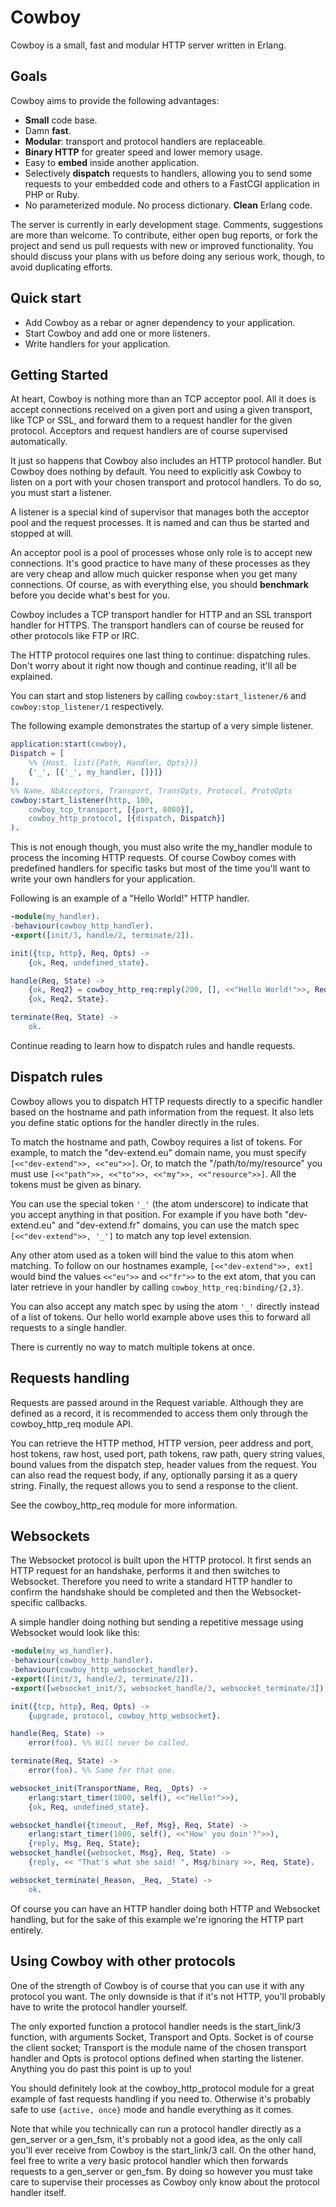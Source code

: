 Cowboy
======

Cowboy is a small, fast and modular HTTP server written in Erlang.

Goals
-----

Cowboy aims to provide the following advantages:

* **Small** code base.
* Damn **fast**.
* **Modular**: transport and protocol handlers are replaceable.
* **Binary HTTP** for greater speed and lower memory usage.
* Easy to **embed** inside another application.
* Selectively **dispatch** requests to handlers, allowing you to send some
  requests to your embedded code and others to a FastCGI application in
  PHP or Ruby.
* No parameterized module. No process dictionary. **Clean** Erlang code.

The server is currently in early development stage. Comments, suggestions are
more than welcome. To contribute, either open bug reports, or fork the project
and send us pull requests with new or improved functionality. You should
discuss your plans with us before doing any serious work, though, to avoid
duplicating efforts.

Quick start
-----------

* Add Cowboy as a rebar or agner dependency to your application.
* Start Cowboy and add one or more listeners.
* Write handlers for your application.

Getting Started
---------------

At heart, Cowboy is nothing more than an TCP acceptor pool. All it does is
accept connections received on a given port and using a given transport,
like TCP or SSL, and forward them to a request handler for the given
protocol. Acceptors and request handlers are of course supervised
automatically.

It just so happens that Cowboy also includes an HTTP protocol handler.
But Cowboy does nothing by default. You need to explicitly ask Cowboy
to listen on a port with your chosen transport and protocol handlers.
To do so, you must start a listener.

A listener is a special kind of supervisor that manages both the
acceptor pool and the request processes. It is named and can thus be
started and stopped at will.

An acceptor pool is a pool of processes whose only role is to accept
new connections. It's good practice to have many of these processes
as they are very cheap and allow much quicker response when you get
many connections. Of course, as with everything else, you should
**benchmark** before you decide what's best for you.

Cowboy includes a TCP transport handler for HTTP and an SSL transport
handler for HTTPS. The transport handlers can of course be reused for
other protocols like FTP or IRC.

The HTTP protocol requires one last thing to continue: dispatching rules.
Don't worry about it right now though and continue reading, it'll all
be explained.

You can start and stop listeners by calling `cowboy:start_listener/6` and
`cowboy:stop_listener/1` respectively.

The following example demonstrates the startup of a very simple listener.

``` erlang
application:start(cowboy),
Dispatch = [
    %% {Host, list({Path, Handler, Opts})}
    {'_', [{'_', my_handler, []}]}
],
%% Name, NbAcceptors, Transport, TransOpts, Protocol, ProtoOpts
cowboy:start_listener(http, 100,
    cowboy_tcp_transport, [{port, 8080}],
    cowboy_http_protocol, [{dispatch, Dispatch}]
).
```

This is not enough though, you must also write the my_handler module
to process the incoming HTTP requests. Of course Cowboy comes with
predefined handlers for specific tasks but most of the time you'll
want to write your own handlers for your application.

Following is an example of a "Hello World!" HTTP handler.

``` erlang
-module(my_handler).
-behaviour(cowboy_http_handler).
-export([init/3, handle/2, terminate/2]).

init({tcp, http}, Req, Opts) ->
    {ok, Req, undefined_state}.

handle(Req, State) ->
    {ok, Req2} = cowboy_http_req:reply(200, [], <<"Hello World!">>, Req),
    {ok, Req2, State}.

terminate(Req, State) ->
    ok.
```

Continue reading to learn how to dispatch rules and handle requests.

Dispatch rules
--------------

Cowboy allows you to dispatch HTTP requests directly to a specific handler
based on the hostname and path information from the request. It also lets
you define static options for the handler directly in the rules.

To match the hostname and path, Cowboy requires a list of tokens. For
example, to match the "dev-extend.eu" domain name, you must specify
`[<<"dev-extend">>, <<"eu">>]`. Or, to match the "/path/to/my/resource"
you must use `[<<"path">>, <<"to">>, <<"my">>, <<"resource">>]`. All the
tokens must be given as binary.

You can use the special token `'_'` (the atom underscore) to indicate that
you accept anything in that position. For example if you have both
"dev-extend.eu" and "dev-extend.fr" domains, you can use the match spec
`[<<"dev-extend">>, '_']` to match any top level extension.

Any other atom used as a token will bind the value to this atom when
matching. To follow on our hostnames example, `[<<"dev-extend">>, ext]`
would bind the values `<<"eu">>` and `<<"fr">>` to the ext atom, that you
can later retrieve in your handler by calling `cowboy_http_req:binding/{2,3}`.

You can also accept any match spec by using the atom `'_'` directly instead of
a list of tokens. Our hello world example above uses this to forward all
requests to a single handler.

There is currently no way to match multiple tokens at once.

Requests handling
-----------------

Requests are passed around in the Request variable. Although they are
defined as a record, it is recommended to access them only through the
cowboy_http_req module API.

You can retrieve the HTTP method, HTTP version, peer address and port,
host tokens, raw host, used port, path tokens, raw path, query string
values, bound values from the dispatch step, header values from the
request. You can also read the request body, if any, optionally parsing
it as a query string. Finally, the request allows you to send a response
to the client.

See the cowboy_http_req module for more information.

Websockets
----------

The Websocket protocol is built upon the HTTP protocol. It first sends
an HTTP request for an handshake, performs it and then switches
to Websocket. Therefore you need to write a standard HTTP handler to
confirm the handshake should be completed and then the Websocket-specific
callbacks.

A simple handler doing nothing but sending a repetitive message using
Websocket would look like this:

``` erlang
-module(my_ws_handler).
-behaviour(cowboy_http_handler).
-behaviour(cowboy_http_websocket_handler).
-export([init/3, handle/2, terminate/2]).
-export([websocket_init/3, websocket_handle/3, websocket_terminate/3]).

init({tcp, http}, Req, Opts) ->
    {upgrade, protocol, cowboy_http_websocket}.

handle(Req, State) ->
    error(foo). %% Will never be called.

terminate(Req, State) ->
    error(foo). %% Same for that one.

websocket_init(TransportName, Req, _Opts) ->
    erlang:start_timer(1000, self(), <<"Hello!">>),
    {ok, Req, undefined_state}.

websocket_handle({timeout, _Ref, Msg}, Req, State) ->
    erlang:start_timer(1000, self(), <<"How' you doin'?">>),
    {reply, Msg, Req, State};
websocket_handle({websocket, Msg}, Req, State) ->
    {reply, << "That's what she said! ", Msg/binary >>, Req, State}.

websocket_terminate(_Reason, _Req, _State) ->
    ok.
```

Of course you can have an HTTP handler doing both HTTP and Websocket
handling, but for the sake of this example we're ignoring the HTTP
part entirely.

Using Cowboy with other protocols
---------------------------------

One of the strength of Cowboy is of course that you can use it with any
protocol you want. The only downside is that if it's not HTTP, you'll
probably have to write the protocol handler yourself.

The only exported function a protocol handler needs is the start_link/3
function, with arguments Socket, Transport and Opts. Socket is of course
the client socket; Transport is the module name of the chosen transport
handler and Opts is protocol options defined when starting the listener.
Anything you do past this point is up to you!

You should definitely look at the cowboy_http_protocol module for a great
example of fast requests handling if you need to. Otherwise it's probably
safe to use `{active, once}` mode and handle everything as it comes.

Note that while you technically can run a protocol handler directly as a
gen_server or a gen_fsm, it's probably not a good idea, as the only call
you'll ever receive from Cowboy is the start_link/3 call. On the other
hand, feel free to write a very basic protocol handler which then forwards
requests to a gen_server or gen_fsm. By doing so however you must take
care to supervise their processes as Cowboy only know about the protocol
handler itself.
